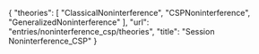 {
    "theories": [
        "ClassicalNoninterference",
        "CSPNoninterference",
        "GeneralizedNoninterference"
    ],
    "url": "entries/noninterference_csp/theories",
    "title": "Session Noninterference_CSP"
}
